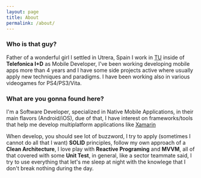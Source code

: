 ```yaml
---
layout: page
title: About
permalink: /about/
---
```


### Who is that guy?

Father of a wonderful girl I settled in Utrera, Spain I work in [TU][tu]
inside of **Telefonica&nbsp;I+D** as Mobile Developer,
I've been working developing mobile apps more than 4 years and
I have some side projects active where usually apply new techniques and paradigms.
I have been working also in various videogames for PS4/PS3/Vita.

### What are you gonna found here?

I'm a Software Developer, specialized in Native Mobile Applications,
in their main flavors (Android/iOS), due of that, I have interest on frameworks/tools that help
me develop multiplatform applications like [Xamarin][xamarin]

When develop, you should see lot of buzzword, I try to apply (sometimes I cannot do all that I want)
**SOLID** principles, follow my own approach of a **Clean Architecture**, I love play with **Reactive Programing** and **MVVM**, all of that covered with some **Unit Test**, in general, like a sector teammate said, I try to use everything that let's me sleep at night with the knowlege that I don't break nothing during the day.

 [//]: # "links"

 [tu]: https://tu.com "tu.com"
 [xamarin]: https://www.xamarin.com/ "Xamarin"
